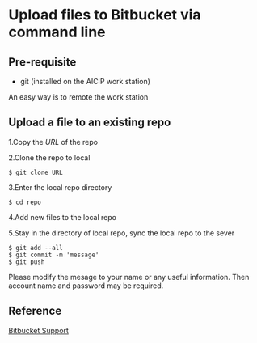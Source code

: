 # Upload files to Bitbucket via command line

## Pre-requisite
* git (installed on the AICIP work station)

An easy way is to remote the work station

## Upload a file to an existing repo
1.Copy the *URL* of the repo

2.Clone the repo to local
```
$ git clone URL
```

3.Enter the local repo directory
```
$ cd repo
```

4.Add new files to the local repo

5.Stay in the directory of local repo, sync the local repo to the sever

```
$ git add --all
$ git commit -m 'message'
$ git push
```

Please modify the mesage to your name or any useful information.
Then account name and password may be required.

## Reference
[Bitbucket Support](https://confluence.atlassian.com/get-started-with-bitbucket/push-code-to-bitbucket-861185309.html)